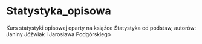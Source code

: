 # Statystyka_opisowa
Kurs statystyki opisowej oparty na książce Statystyka od podstaw, autorów: Janiny Jóźwiak i Jarosława Podgórskiego
